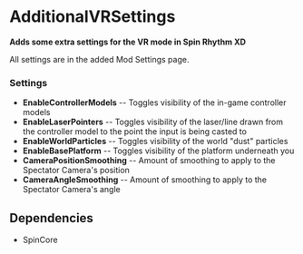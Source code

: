 # AdditionalVRSettings
**Adds some extra settings for the VR mode in Spin Rhythm XD**

All settings are in the added Mod Settings page.

### Settings
- **EnableControllerModels** -- Toggles visibility of the in-game controller models
- **EnableLaserPointers** -- Toggles visibility of the laser/line drawn from the controller model to the point the input is being casted to
- **EnableWorldParticles** -- Toggles visibility of the world "dust" particles
- **EnableBasePlatform** -- Toggles visibility of the platform underneath you
- **CameraPositionSmoothing** -- Amount of smoothing to apply to the Spectator Camera's position
- **CameraAngleSmoothing** -- Amount of smoothing to apply to the Spectator Camera's angle

## Dependencies
- SpinCore